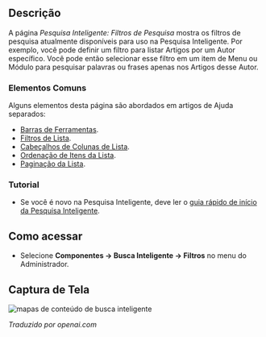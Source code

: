 <!-- Filename: Help4.x:Smart_Search:_Search_Filters  / Display title: Pesquisa Inteligente: Filtros de Pesquisa -->

## Descrição

A página *Pesquisa Inteligente: Filtros de Pesquisa* mostra os filtros de pesquisa atualmente disponíveis para uso na Pesquisa Inteligente. Por exemplo, você pode definir um filtro para listar Artigos por um Autor específico. Você pode então selecionar esse filtro em um item de Menu ou Módulo para pesquisar palavras ou frases apenas nos Artigos desse Autor.

### Elementos Comuns

Alguns elementos desta página são abordados em artigos de Ajuda separados:

* [Barras de Ferramentas](jdocmanual?article=help/common-elements/toolbars).
* [Filtros de Lista](jdocmanual?article=help/common-elements/list-filters).
* [Cabeçalhos de Colunas de Lista](jdocmanual?article=help/common-elements/list-column-headers).
* [Ordenação de Itens da Lista](jdocmanual?article=help/common-elements/list-ordering).
* [Paginação da Lista](jdocmanual?article=help/common-elements/list-pagination).

### Tutorial

* Se você é novo na Pesquisa Inteligente, deve ler o [guia rápido de início da Pesquisa Inteligente](https://docs.joomla.org/Smart_Search_quickstart_guide "Smart Search quickstart guide").

## Como acessar

- Selecione **Componentes → Busca Inteligente → Filtros** no menu
  do Administrador.

## Captura de Tela

![mapas de conteúdo de busca inteligente](../../../ptbr/images/smart-search/smart-search-search-filters.png)


*Traduzido por openai.com*

